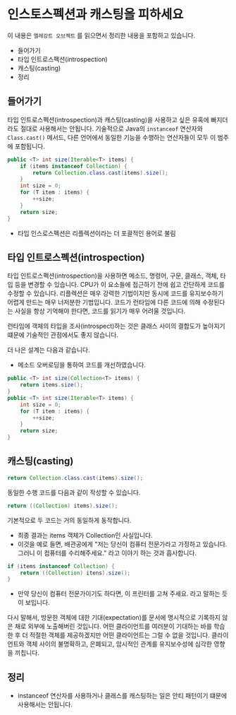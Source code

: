 # 인스토스펙션과 캐스팅을 피하세요

이 내용은 `엘레강트 오브젝트` 를 읽으면서 정리한 내용을 포함하고 있습니다.

- 들어가기
- 타입 인트로스펙션(introspection)
- 캐스팅(casting)
- 정리

## 들어가기

타입 인트로스펙션(introspection)과 캐스팅(casting)을 사용하고 싶은 유혹에 빠지더라도 절대로 사용해서는 안됩니다. 기술적으로 Java의 `instanceof` 연산자와 `Class.cast()` 메서드, 다른 언어에서 동일한 기능을 수행하는 연산자들이 모두 이 범주에 포함됩니다.

```java
public <T> int size(Iterable<T> items) {
    if (items instanceof Collection) {
        return Collection.class.cast(items).size();
    }
    int size = 0;
    for (T item : items) {
        ++size;
    }
    return size;
}
```

- 타입 인스로스펙션은 리플렉션이라는 더 포괄적인 용어로 불림

## 타입 인트로스펙션(introspection)

타입 인트로스펙션(introspection)을 사용하면 메소드, 명령어, 구문, 클래스, 객체, 타입 등을 변경할 수 있습니다. CPU가 이 요소들에 접근하기 전에 쉽고 간단하게 코드를 수정할 수 있습니다. 리플렉션은 매우 강력한 기법이지만 동시에 코드를 유지보수하기 어렵게 만드는 매우 너저분한 기법입니다. 코드가 런타임에 다른 코드에 의해 수정된다는 사실을 항상 기억해야 한다면, 코드를 읽기가 매우 어려울 것입니다.

런타임에 객체의 타입을 조사(introspect)하는 것은 클래스 사이의 결합도가 높아지기 떄문에 기술적인 관점에서도 좋지 않습니다.

더 나은 설계는 다음과 같습니다.

- 메소드 오버로딩을 통하여 코드를 개선하였습니다.

```java
public <T> int size(Collection<T> items) {
    return items.size();
}
public <T> int size(Iterable<T> items) {
    int size = 0;
    for (T item : items) {
        ++size;
    }
    return size;
}
```

## 캐스팅(casting)

```java
return Collection.class.cast(items).size();
```

동일한 수행 코드를 다음과 같이 작성할 수 있습니다.

```java
return ((Collection) items).size();
```

기본적으로 두 코드는 거의 동일하게 동작합니다.

- 최종 결과는 items 객체가 Collection인 사실입니다.
- 이것을 예로 들면, 배관공에게 "저는 당신이 컴퓨터 전문가라고 가정하고 있습니다. 그러니 이 컴퓨터를 수리해주세요." 라고 이야기 하는 것과 흡사합니다.

```java
if (items instanceof Collection) {
    return ((Collection) itens).size();
}
```

- 만약 당신이 컴퓨터 전문가이기도 하다면, 이 프린터를 고쳐 주세요. 라고 말하는 듯이 보입니다.

다시 말해서, 방문한 객체에 대한 기대(expectation)를 문서에 명시적으로 기록하지 않은 채로 외부에 노출해버린 것입니다. 어떤 클라이언트를 여러분이 기대하는 바를 학습한 후 더 적절한 객체를 제공하겠지만 어떤 클라이언트는 그럴 수 없을 것입니다. 클라이언트와 객체 사이의 불명확하고, 은폐되고, 암시적인 관계를 유지보수성에 심각한 영향을 끼칩니다.

## 정리

- instanceof 연산자를 사용하거나 클래스를 캐스팅하는 일은 안티 패턴이기 떄문에 사용해서는 안됩니다.